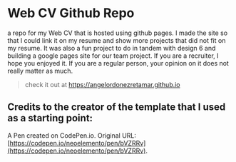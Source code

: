 # Web CV Github Repo
a repo for my Web CV that is hosted using github pages. I made the site so that I could link it on my resume and show more projects that did not fit on my resume.
It was also a fun project to do in tandem with design 6 and building a google pages site for our team project. If you are a recruiter, I hope you enjoyed it.
If you are a regular person, your opinion on it does not really matter as much.
> check it out at https://angelordonezretamar.github.io

## Credits to the creator of the template that I used as a starting point:
A Pen created on CodePen.io. Original URL: [https://codepen.io/neoelemento/pen/bVZRRv](https://codepen.io/neoelemento/pen/bVZRRv).

